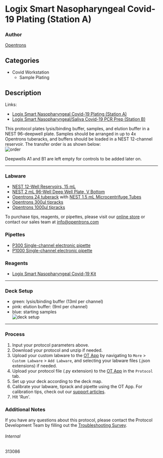 # Logix Smart Nasopharyngeal Covid-19 Plating (Station A)

### Author
[Opentrons](https://opentrons.com/)



## Categories
* Covid Workstation
	* Sample Plating


## Description
Links:  
* [Logix Smart Nasopharyngeal Covid-19 Plating (Station A)](./313086)
* [Logix Smart Nasopharyngeal/Saliva Covid-19 PCR Prep (Station B)](./313086-logixsmart-station-B)

This protocol plates lysis/binding buffer, samples, and elution buffer in a NEST 96-deepwell plate. Samples should be arranged in up to 4x Opentrons tuberacks, and buffers should be loaded in a NEST 12-channel reservoir. The transfer order is as shown below:  
![order](https://opentrons-protocol-library-website.s3.amazonaws.com/custom-README-images/demo/order.png)

Deepwells A1 and B1 are left empty for controls to be added later on.

---

### Labware
* [NEST 12-Well Reservoirs, 15 mL](https://shop.opentrons.com/collections/verified-labware/products/nest-12-well-reservoir-15-ml)
* [NEST 2 mL 96-Well Deep Well Plate, V Bottom](https://shop.opentrons.com/collections/verified-labware/products/nest-0-2-ml-96-well-deep-well-plate-v-bottom)
* [Opentrons 24 tuberack](https://shop.opentrons.com/collections/verified-labware/products/tube-rack-set-1) with [NEST 1.5 mL Microcentrifuge Tubes](https://shop.opentrons.com/collections/verified-consumables/products/nest-microcentrifuge-tubes)
* [Opentrons 300µl tipracks](https://shop.opentrons.com/collections/opentrons-tips/products/opentrons-300ul-tips)
* [Opentrons 1000µl tipracks](https://shop.opentrons.com/collections/opentrons-tips/products/opentrons-1000ul-tips)

To purchase tips, reagents, or pipettes, please visit our [online store](https://shop.opentrons.com/) or contact our sales team at [info@opentrons.com](mailto:info@opentrons.com)

### Pipettes
* [P300 Single-channel electronic pipette](https://shop.opentrons.com/collections/ot-2-pipettes/products/single-channel-electronic-pipette)
* [P1000 Single-channel electronic pipette](https://shop.opentrons.com/collections/ot-2-pipettes/products/single-channel-electronic-pipette)

### Reagents
* [Logix Smart Nasopharyngeal Covid-19 Kit](https://codiagnostics.com/products/diagnostic-solutions/logix-smart-covid19/)

---

### Deck Setup
* green: lysis/binding buffer (13ml per channel)
* pink: elution buffer: (9ml per channel)
* blue: starting samples  
![deck setup](https://opentrons-protocol-library-website.s3.amazonaws.com/custom-README-images/313086/deck_setup.png)

---

### Process
1. Input your protocol parameters above.
2. Download your protocol and unzip if needed.
3. Upload your custom labware to the [OT App](https://opentrons.com/ot-app) by navigating to `More` > `Custom Labware` > `Add Labware`, and selecting your labware files (.json extensions) if needed.
4. Upload your protocol file (.py extension) to the [OT App](https://opentrons.com/ot-app) in the `Protocol` tab.
5. Set up your deck according to the deck map.
6. Calibrate your labware, tiprack and pipette using the OT App. For calibration tips, check out our [support articles](https://support.opentrons.com/en/collections/1559720-guide-for-getting-started-with-the-ot-2).
7. Hit 'Run'.

### Additional Notes
If you have any questions about this protocol, please contact the Protocol Development Team by filling out the [Troubleshooting Survey](https://protocol-troubleshooting.paperform.co/).

###### Internal
313086
